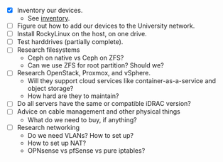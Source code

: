 - [x] Inventory our devices.
  - See [inventory](https://docs.google.com/spreadsheets/d/1Mex7f6qN9uSypg3oOCucHvvdE0HO6KnUJdlAhtJ2QbY).
- [ ] Figure out how to add our devices to the University network.
- [ ] Install RockyLinux on the host, on one drive.
- [ ] Test harddrives (partially complete).
- [ ] Research filesystems
  - Ceph on native vs Ceph on ZFS?
  - Can we use ZFS for root partition? Should we?
- [ ] Research OpenStack, Proxmox, and vSphere.
  - Will they support cloud services like container-as-a-service and object storage?
  - How hard are they to maintain?
- [ ] Do all servers have the same or compatible iDRAC version?
- [ ] Advice on cable management and other physical things
  - What do we need to buy, if anything?
- [ ] Research networking
  - Do we need VLANs? How to set up?
  - How to set up NAT?
  - OPNsense vs pfSense vs pure iptables?
